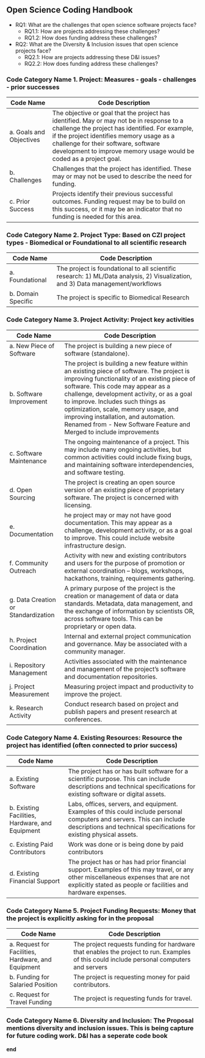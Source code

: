 ## Open Science Coding Handbook

* RQ1: What are the challenges that open science software projects face? 
  * RQ1.1: How are projects addressing these challenges?
  * RQ1.2: How does funding address these challenges?
* RQ2: What are the Diversity & Inclusion issues that open science projects face?
  * RQ2.1: How are projects addressing these D&I issues?
  * RQ2.2: How does funding address these challenges?
  
  
### Code Category Name  **1. Project**: Measures - goals - challenges - prior successes
| Code Name | Code Description |
|---|---|
| a. Goals and Objectives | The objective or goal that the project has identified. May or may not be in response to a challenge the project has identified. For example, if the project identifies memory usage as a challenge for their software, software development to improve memory usage would be coded as a project goal. |
| b. Challenges | Challenges that the project has identified. These may or may not be used to describe the need for funding. |
| c. Prior Success | Projects identify their previous successful outcomes. Funding request may be to build on this success, or it may be an indicator that no funding is needed for this area. |

### Code Category Name  **2. Project Type**: Based on CZI project types - Biomedical or Foundational to all scientific research
| Code Name | Code Description |
|---|---|
| a. Foundational | The project is foundational to all scientific research: 1) ML/Data analysis, 2) Visualization, and 3) Data management/workflows|
| b. Domain Specific | The project is specific to Biomedical Research |

### Code Category Name  **3. Project Activity**: Project key activities
| Code Name | Code Description |
|---|---|
| a. New Piece of Software | The project is building a new piece of software (standalone). |
| b. Software Improvement| The project is building a new feature within an existing piece of software. The project is improving functionality of an existing piece of software. This code may appear as a challenge, development activity, or as a goal to improve. Includes such things as optimization, scale, memory usage, and improving installation, and automation. Renamed from - New Software Feature and Merged to include improvements |
| c. Software Maintenance | The ongoing maintenance of a project. This may include many ongoing activities, but common activities could include fixing bugs, and maintaining software interdependencies, and software testing. |
| d. Open Sourcing | The project is creating an open source version of an existing piece of proprietary software. The project is concerned with licensing. |
| e. Documentation | he project may or may not have good documentation. This may appear as a challenge, development activity, or as a goal to improve. This could include website infrastructure design. |
| f. Community Outreach | Activity with new and existing contributors and users for the purpose of promotion or external coordination – blogs, workshops, hackathons, training, requirements gathering. |
| g. Data Creation or Standardization | A primary purpose of the project is the creation or management of data or data standards. Metadata, data management, and the exchange of information by scientists OR, across software tools. This can be proprietary or open data.  |
| h. Project Coordination | Internal and external project communication and governance. May be associated with a community manager.|
| i. Repository Management | Activities associated with the maintenance and management of the project’s software and documentation repositories. |
| j. Project Measurement | Measuring project impact and productivity to improve the project. |
| k. Research Activity | Conduct research based on project and publish papers and present research at conferences.|

### Code Category Name  **4. Existing Resources**: Resource the project has identified (often connected to prior success)
| Code Name | Code Description |
|---|---|
| a. Existing Software | The project has or has built software for a scientific purpose. This can include descriptions and technical specifications for existing software or digital assets. |
| b. Existing Facilities, Hardware, and Equipment | Labs, offices, servers, and equipment. Examples of this could include personal computers and servers. This can include descriptions and technical specifications for existing physical assets. |
| c. Existing Paid Contributors| Work was done or is being done by paid contributors |
| d. Existing Financial Support| The project has or has had prior financial support. Examples of this may travel, or any other miscellaneous expenses that are not explicitly stated as people or facilities and hardware expenses. |

### Code Category Name  **5. Project Funding Requests**: Money that the project is explicitly asking for in the proposal
| Code Name | Code Description |
|---|---|
| a. Request for Facilities, Hardware, and Equipment | The project requests funding for hardware that enables the project to run. Examples of this could include personal computers and servers |
| b. Funding for Salaried Position | The project is requesting money for paid contributors. |
| c. Request for Travel Funding | The project is requesting funds for travel. |

### Code Category Name  **6. Diversity and Inclusion**: The Proposal mentions diversity and inclusion issues. This is being capture for future coding work. D&I has a seperate code book

**end**
